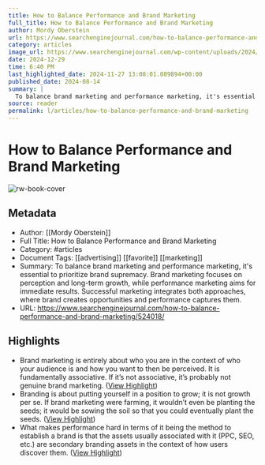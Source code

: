 ```yaml
---
title: How to Balance Performance and Brand Marketing
full_title: How to Balance Performance and Brand Marketing
author: Mordy Oberstein
url: https://www.searchenginejournal.com/how-to-balance-performance-and-brand-marketing/524018/
category: articles
image_url: https://www.searchenginejournal.com/wp-content/uploads/2024/08/balance-brand-marketing-and-brand-performance-820.jpg
date: 2024-12-29
time: 6:40 PM
last_highlighted_date: 2024-11-27 13:08:01.089894+00:00
published_date: 2024-08-14
summary: |
  To balance brand marketing and performance marketing, it's essential to prioritize brand supremacy. Brand marketing focuses on perception and long-term growth, while performance marketing aims for immediate results. Successful marketing integrates both approaches, where brand creates opportunities and performance captures them.
source: reader
permalink: l/articles/how-to-balance-performance-and-brand-marketing
---
```

# How to Balance Performance and Brand Marketing

![rw-book-cover](https://www.searchenginejournal.com/wp-content/uploads/2024/08/balance-brand-marketing-and-brand-performance-820.jpg)

## Metadata
- Author: [[Mordy Oberstein]]
- Full Title: How to Balance Performance and Brand Marketing
- Category: #articles
- Document Tags: [[advertising]] [[favorite]] [[marketing]] 
- Summary: To balance brand marketing and performance marketing, it's essential to prioritize brand supremacy. Brand marketing focuses on perception and long-term growth, while performance marketing aims for immediate results. Successful marketing integrates both approaches, where brand creates opportunities and performance captures them.
- URL: https://www.searchenginejournal.com/how-to-balance-performance-and-brand-marketing/524018/

## Highlights
- Brand marketing is entirely about who you are in the context of who your audience is and how you want to then be perceived. It is fundamentally associative. If it’s not associative, it’s probably not genuine brand marketing. ([View Highlight](https://read.readwise.io/read/01jdpvc6gwtnjbwnarvt0cjpsa))
- Branding is about putting yourself in a position to grow; it is not growth per se. If brand marketing were farming, it wouldn’t even be planting the seeds; it would be sowing the soil so that you could eventually plant the seeds. ([View Highlight](https://read.readwise.io/read/01jdpvcfn00476gtpht3dnjtqh))
- What makes performance hard in terms of it being the method to establish a brand is that the assets usually associated with it (PPC, SEO, etc.) are secondary branding assets in the context of how users discover them. ([View Highlight](https://read.readwise.io/read/01jdpvrpfjdz1t70g6edbjvedh))


